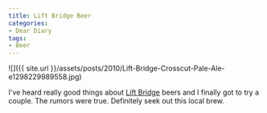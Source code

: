 ```yaml
---
title: Lift Bridge Beer
categories:
- Dear Diary
tags:
- Beer
---
```


![]({{ site.url }}/assets/posts/2010/Lift-Bridge-Crosscut-Pale-Ale-e1298229989558.jpg)
  



I've heard really good things about [Lift Bridge](http://www.liftbridgebrewery.com/) beers and I finally got to try a couple. The rumors were true. Definitely seek out this local brew.
